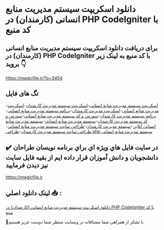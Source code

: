 # دانلود اسکریپت سیستم مدیریت منابع انسانی (کارمندان) در PHP CodeIgniter با کد منبع

## برای دریافت دانلود اسکریپت سیستم مدیریت منابع انسانی (کارمندان) در PHP CodeIgniter با کد منبع به لینک زیر بروید 👇

https://magicfile.ir/?p=3454

## تگ های فایل

-[اسکریپت سیستم مدیریت منابع انسانی](https://magicfile.ir/product/%d8%a7%d8%b3%da%a9%d8%b1%db%8c%d9%be%d8%aa-%d8%b3%db%8c%d8%b3%d8%aa%d9%85-%d9%85%d8%af%db%8c%d8%b1%db%8c%d8%aa-%d9%85%d9%86%d8%a7%d8%a8%d8%b9-%d8%a7%d9%86%d8%b3%d8%a7%d9%86%db%8c-%da%a9%d8%a7%d8%b1%d9%85%d9%86%d8%af%d8%a7%d9%86-php-codeigniter/)-[اسکریپت سیستم مدیریت کارمندان](https://magicfile.ir/product/%d8%a7%d8%b3%da%a9%d8%b1%db%8c%d9%be%d8%aa-%d8%b3%db%8c%d8%b3%d8%aa%d9%85-%d9%85%d8%af%db%8c%d8%b1%db%8c%d8%aa-%d9%85%d9%86%d8%a7%d8%a8%d8%b9-%d8%a7%d9%86%d8%b3%d8%a7%d9%86%db%8c-%da%a9%d8%a7%d8%b1%d9%85%d9%86%d8%af%d8%a7%d9%86-php-codeigniter/)-[اسکریپت مدیریت منابع انسانی](https://magicfile.ir/product/%d8%a7%d8%b3%da%a9%d8%b1%db%8c%d9%be%d8%aa-%d8%b3%db%8c%d8%b3%d8%aa%d9%85-%d9%85%d8%af%db%8c%d8%b1%db%8c%d8%aa-%d9%85%d9%86%d8%a7%d8%a8%d8%b9-%d8%a7%d9%86%d8%b3%d8%a7%d9%86%db%8c-%da%a9%d8%a7%d8%b1%d9%85%d9%86%d8%af%d8%a7%d9%86-php-codeigniter/)-[اسکریپت مدیریت کارمندان](https://magicfile.ir/product/%d8%a7%d8%b3%da%a9%d8%b1%db%8c%d9%be%d8%aa-%d8%b3%db%8c%d8%b3%d8%aa%d9%85-%d9%85%d8%af%db%8c%d8%b1%db%8c%d8%aa-%d9%85%d9%86%d8%a7%d8%a8%d8%b9-%d8%a7%d9%86%d8%b3%d8%a7%d9%86%db%8c-%da%a9%d8%a7%d8%b1%d9%85%d9%86%d8%af%d8%a7%d9%86-php-codeigniter/)-[برنامه سیستم مدیریت منابع انسانی](https://magicfile.ir/product/%d8%a7%d8%b3%da%a9%d8%b1%db%8c%d9%be%d8%aa-%d8%b3%db%8c%d8%b3%d8%aa%d9%85-%d9%85%d8%af%db%8c%d8%b1%db%8c%d8%aa-%d9%85%d9%86%d8%a7%d8%a8%d8%b9-%d8%a7%d9%86%d8%b3%d8%a7%d9%86%db%8c-%da%a9%d8%a7%d8%b1%d9%85%d9%86%d8%af%d8%a7%d9%86-php-codeigniter/)-[برنامه سیستم مدیریت کارمندان](https://magicfile.ir/product/%d8%a7%d8%b3%da%a9%d8%b1%db%8c%d9%be%d8%aa-%d8%b3%db%8c%d8%b3%d8%aa%d9%85-%d9%85%d8%af%db%8c%d8%b1%db%8c%d8%aa-%d9%85%d9%86%d8%a7%d8%a8%d8%b9-%d8%a7%d9%86%d8%b3%d8%a7%d9%86%db%8c-%da%a9%d8%a7%d8%b1%d9%85%d9%86%d8%af%d8%a7%d9%86-php-codeigniter/)-[سورس و کد سیستم مدیریت منابع انسانی](https://magicfile.ir/product/%d8%a7%d8%b3%da%a9%d8%b1%db%8c%d9%be%d8%aa-%d8%b3%db%8c%d8%b3%d8%aa%d9%85-%d9%85%d8%af%db%8c%d8%b1%db%8c%d8%aa-%d9%85%d9%86%d8%a7%d8%a8%d8%b9-%d8%a7%d9%86%d8%b3%d8%a7%d9%86%db%8c-%da%a9%d8%a7%d8%b1%d9%85%d9%86%d8%af%d8%a7%d9%86-php-codeigniter/)-[سورس و کد سیستم مدیریت کارمندان](https://magicfile.ir/product/%d8%a7%d8%b3%da%a9%d8%b1%db%8c%d9%be%d8%aa-%d8%b3%db%8c%d8%b3%d8%aa%d9%85-%d9%85%d8%af%db%8c%d8%b1%db%8c%d8%aa-%d9%85%d9%86%d8%a7%d8%a8%d8%b9-%d8%a7%d9%86%d8%b3%d8%a7%d9%86%db%8c-%da%a9%d8%a7%d8%b1%d9%85%d9%86%d8%af%d8%a7%d9%86-php-codeigniter/)-[سیستم مدیریت منابع انسانی](https://magicfile.ir/product/%d8%a7%d8%b3%da%a9%d8%b1%db%8c%d9%be%d8%aa-%d8%b3%db%8c%d8%b3%d8%aa%d9%85-%d9%85%d8%af%db%8c%d8%b1%db%8c%d8%aa-%d9%85%d9%86%d8%a7%d8%a8%d8%b9-%d8%a7%d9%86%d8%b3%d8%a7%d9%86%db%8c-%da%a9%d8%a7%d8%b1%d9%85%d9%86%d8%af%d8%a7%d9%86-php-codeigniter/)-[سیستم مدیریت منابع انسانی آنلاین](https://magicfile.ir/product/%d8%a7%d8%b3%da%a9%d8%b1%db%8c%d9%be%d8%aa-%d8%b3%db%8c%d8%b3%d8%aa%d9%85-%d9%85%d8%af%db%8c%d8%b1%db%8c%d8%aa-%d9%85%d9%86%d8%a7%d8%a8%d8%b9-%d8%a7%d9%86%d8%b3%d8%a7%d9%86%db%8c-%da%a9%d8%a7%d8%b1%d9%85%d9%86%d8%af%d8%a7%d9%86-php-codeigniter/)-[سیستم مدیریت کارمندان](https://magicfile.ir/product/%d8%a7%d8%b3%da%a9%d8%b1%db%8c%d9%be%d8%aa-%d8%b3%db%8c%d8%b3%d8%aa%d9%85-%d9%85%d8%af%db%8c%d8%b1%db%8c%d8%aa-%d9%85%d9%86%d8%a7%d8%a8%d8%b9-%d8%a7%d9%86%d8%b3%d8%a7%d9%86%db%8c-%da%a9%d8%a7%d8%b1%d9%85%d9%86%d8%af%d8%a7%d9%86-php-codeigniter/)-[طراحی سایت سیستم مدیریت منابع انسانی](https://magicfile.ir/product/%d8%a7%d8%b3%da%a9%d8%b1%db%8c%d9%be%d8%aa-%d8%b3%db%8c%d8%b3%d8%aa%d9%85-%d9%85%d8%af%db%8c%d8%b1%db%8c%d8%aa-%d9%85%d9%86%d8%a7%d8%a8%d8%b9-%d8%a7%d9%86%d8%b3%d8%a7%d9%86%db%8c-%da%a9%d8%a7%d8%b1%d9%85%d9%86%d8%af%d8%a7%d9%86-php-codeigniter/)-[طراحی سایت سیستم مدیریت کارمندان](https://magicfile.ir/product/%d8%a7%d8%b3%da%a9%d8%b1%db%8c%d9%be%d8%aa-%d8%b3%db%8c%d8%b3%d8%aa%d9%85-%d9%85%d8%af%db%8c%d8%b1%db%8c%d8%aa-%d9%85%d9%86%d8%a7%d8%a8%d8%b9-%d8%a7%d9%86%d8%b3%d8%a7%d9%86%db%8c-%da%a9%d8%a7%d8%b1%d9%85%d9%86%d8%af%d8%a7%d9%86-php-codeigniter/)-[طراحی php سیستم مدیریت منابع انسانی](https://magicfile.ir/product/%d8%a7%d8%b3%da%a9%d8%b1%db%8c%d9%be%d8%aa-%d8%b3%db%8c%d8%b3%d8%aa%d9%85-%d9%85%d8%af%db%8c%d8%b1%db%8c%d8%aa-%d9%85%d9%86%d8%a7%d8%a8%d8%b9-%d8%a7%d9%86%d8%b3%d8%a7%d9%86%db%8c-%da%a9%d8%a7%d8%b1%d9%85%d9%86%d8%af%d8%a7%d9%86-php-codeigniter/)

## ✔️ در سايت فايل هاي ويژه اي براي برنامه نويسان طراحان دانشجويان و دانش آموزان قرار داده ايم از بقيه فايل سايت نيز ديدن فرماييد

https://magicfile.ir


## لينک دانلود اصلي 📥 :

[دانلود اسکریپت سیستم مدیریت منابع انسانی (کارمندان) در PHP CodeIgniter با کد منبع](https://magicfile.ir/product/%d8%a7%d8%b3%da%a9%d8%b1%db%8c%d9%be%d8%aa-%d8%b3%db%8c%d8%b3%d8%aa%d9%85-%d9%85%d8%af%db%8c%d8%b1%db%8c%d8%aa-%d9%85%d9%86%d8%a7%d8%a8%d8%b9-%d8%a7%d9%86%d8%b3%d8%a7%d9%86%db%8c-%da%a9%d8%a7%d8%b1%d9%85%d9%86%d8%af%d8%a7%d9%86-php-codeigniter/) 


🙏با تشکر از همراهي شما مشتاقانه در وبسایت منتظر شما دوست عزیز هستیم

